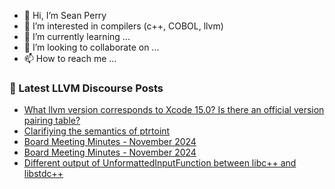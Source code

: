 - 👋 Hi, I’m Sean Perry
- 👀 I’m interested in compilers (c++, COBOL, llvm)
- 🌱 I’m currently learning ...
- 💞️ I’m looking to collaborate on ...
- 📫 How to reach me ...

<!---
s66perry/s66perry is a ✨ special ✨ repository because its `README.md` (this file) appears on your GitHub profile.
You can click the Preview link to take a look at your changes.
--->
### 📕 Latest LLVM Discourse Posts

<!-- DISCOURSE-LLVM:START -->
- [What llvm version corresponds to Xcode 15.0? Is there an official version pairing table?](https://discourse.llvm.org/t/what-llvm-version-corresponds-to-xcode-15-0-is-there-an-official-version-pairing-table/83931#post_5)
- [Clarifiying the semantics of ptrtoint](https://discourse.llvm.org/t/clarifiying-the-semantics-of-ptrtoint/83987#post_7)
- [Board Meeting Minutes - November 2024](https://discourse.llvm.org/t/board-meeting-minutes-november-2024/84000#post_2)
- [Board Meeting Minutes - November 2024](https://discourse.llvm.org/t/board-meeting-minutes-november-2024/84000#post_1)
- [Different output of UnformattedInputFunction between libc++ and libstdc++](https://discourse.llvm.org/t/different-output-of-unformattedinputfunction-between-libc-and-libstdc/83963#post_6)
<!-- DISCOURSE-LLVM:END -->
